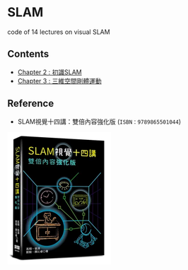 # SLAM
code of 14 lectures on visual SLAM

## Contents
* [Chapter 2 : 初識SLAM](ch2/ch2.md)
* [Chapter 3 : 三維空間剛體運動](ch3/ch3.md)
## Reference
* SLAM視覺十四講：雙倍內容強化版 (`ISBN：9789865501044`)

![Reference](https://github.com/Offliners/SLAM/blob/main/reference.png)
